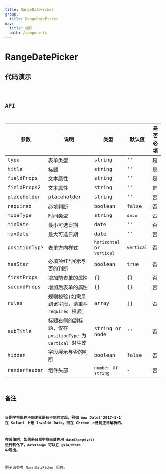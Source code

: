 ```yaml
---
title: RangeDatePicker
group:
  title: RangeDatePicker
nav:
  title: 组件
  path: /components
---
```


# RangeDatePicker

## 代码演示

<code src="./demo/index.tsx" />

## API

| 参数         | 说明                                                       | 类型                       | 默认值     | 是否必填 |
| ------------ | ---------------------------------------------------------- | -------------------------- | ---------- | -------- |
| type         | 表单类型                                                   | string                     | ''         | 是       |
| title        | 标题                                                       | string                     | ''         | 是       |
| fieldProps   | 文本属性                                                   | string                     | ''         | 是       |
| fieldProps2  | 文本属性                                                   | string                     | ''         | 是       |
| placeholder  | placeholder                                                | string                     | ''         | 否       |
| required     | 必填判断                                                   | boolean                    | false      | 否       |
| modeType     | 时间类型                                                   | string                     | `date`     | 否       |
| minDate      | 最小可选日期                                               | date                       | ''         | 否       |
| maxDate      | 最大可选日期                                               | date                       | ''         | 否       |
| positionType | 表单方向样式                                               | `horizontal` or `vertical` | `vertical` | 否       |
| hasStar      | 必填项红\*展示与否的判断                                   | boolean                    | true       | 否       |
| firstProps   | 增加前表单的属性                                           | {}                         | {}         | 否       |
| secondProps  | 增加后表单的属性                                           | {}                         | {}         | 否       |
| rules        | 规则校验(如需用到该字段，请重写 `required` 校验)           | array                      | []         | 否       |
| subTitle     | 标题右侧的副标题，仅在 `positionType` 为 `vertical` 时生效 | string or node             | ''         | 否       |
| hidden       | 字段展示与否的判断                                         | boolean                    | false      | 否       |
| renderHeader | 组件头部                                                   | `number` or `string`       | -          | 否       |

## 备注

**日期字符串在不同浏览器有不同的实现，例如 new Date('2017-1-1') 在 Safari 上是 Invalid Date，而在 Chrome 上是能正常解析的。**

**在设值时，如果是日期字符串请先用 `dateChange(val)` 进行转化下，`dateChange` 可以在 `@xia/xform` 中导出。**

例子请参考 `NomarDatePicker` 组件。
